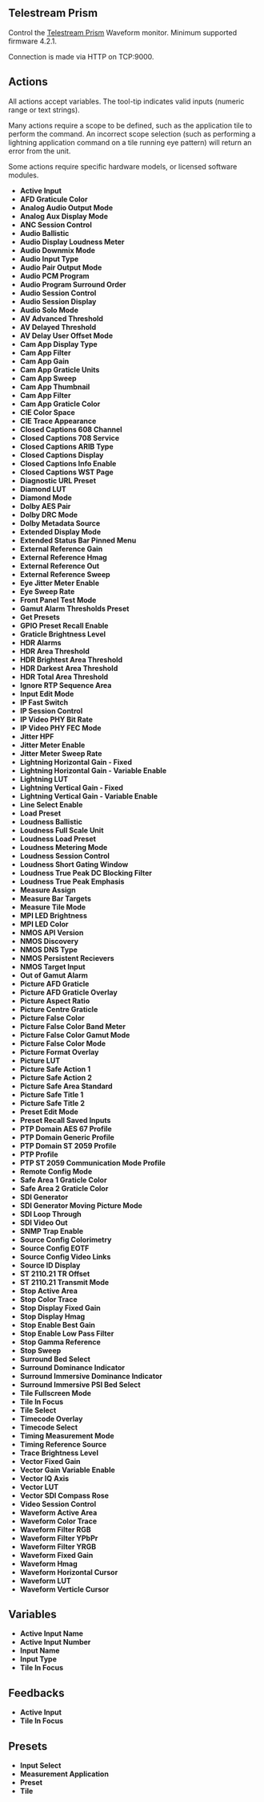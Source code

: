 ## Telestream Prism

Control the [Telestream Prism](https://www.telestream.net/video/prism.htm) Waveform monitor. Minimum supported firmware 4.2.1.

Connection is made via HTTP on TCP:9000.

## Actions

All actions accept variables. The tool-tip indicates valid inputs (numeric range or text strings).

Many actions require a scope to be defined, such as the application tile to perform the command. An incorrect scope selection (such as performing a lightning application command on a tile running eye pattern) will return an error from the unit.

Some actions require specific hardware models, or licensed software modules.

- **Active Input**
- **AFD Graticule Color**
- **Analog Audio Output Mode**
- **Analog Aux Display Mode**
- **ANC Session Control**
- **Audio Ballistic**
- **Audio Display Loudness Meter**
- **Audio Downmix Mode**
- **Audio Input Type**
- **Audio Pair Output Mode**
- **Audio PCM Program**
- **Audio Program Surround Order**
- **Audio Session Control**
- **Audio Session Display**
- **Audio Solo Mode**
- **AV Advanced Threshold**
- **AV Delayed Threshold**
- **AV Delay User Offset Mode**
- **Cam App Display Type**
- **Cam App Filter**
- **Cam App Gain**
- **Cam App Graticle Units**
- **Cam App Sweep**
- **Cam App Thumbnail**
- **Cam App Filter**
- **Cam App Graticle Color**
- **CIE Color Space**
- **CIE Trace Appearance**
- **Closed Captions 608 Channel**
- **Closed Captions 708 Service**
- **Closed Captions ARIB Type**
- **Closed Captions Display**
- **Closed Captions Info Enable**
- **Closed Captions WST Page**
- **Diagnostic URL Preset**
- **Diamond LUT**
- **Diamond Mode**
- **Dolby AES Pair**
- **Dolby DRC Mode**
- **Dolby Metadata Source**
- **Extended Display Mode**
- **Extended Status Bar Pinned Menu**
- **External Reference Gain**
- **External Reference Hmag**
- **External Reference Out**
- **External Reference Sweep**
- **Eye Jitter Meter Enable**
- **Eye Sweep Rate**
- **Front Panel Test Mode**
- **Gamut Alarm Thresholds Preset**
- **Get Presets**
- **GPIO Preset Recall Enable**
- **Graticle Brightness Level**
- **HDR Alarms**
- **HDR Area Threshold**
- **HDR Brightest Area Threshold**
- **HDR Darkest Area Threshold**
- **HDR Total Area Threshold**
- **Ignore RTP Sequence Area**
- **Input Edit Mode**
- **IP Fast Switch**
- **IP Session Control**
- **IP Video PHY Bit Rate**
- **IP Video PHY FEC Mode**
- **Jitter HPF**
- **Jitter Meter Enable**
- **Jitter Meter Sweep Rate**
- **Lightning Horizontal Gain - Fixed**
- **Lightning Horizontal Gain - Variable Enable**
- **Lightning LUT**
- **Lightning Vertical Gain - Fixed**
- **Lightning Vertical Gain - Variable Enable**
- **Line Select Enable**
- **Load Preset**
- **Loudness Ballistic**
- **Loudness Full Scale Unit**
- **Loudness Load Preset**
- **Loudness Metering Mode**
- **Loudness Session Control**
- **Loudness Short Gating Window**
- **Loudness True Peak DC Blocking Filter**
- **Loudness True Peak Emphasis**
- **Measure Assign**
- **Measure Bar Targets**
- **Measure Tile Mode**
- **MPI LED Brightness**
- **MPI LED Color**
- **NMOS API Version**
- **NMOS Discovery**
- **NMOS DNS Type**
- **NMOS Persistent Recievers**
- **NMOS Target Input**
- **Out of Gamut Alarm**
- **Picture AFD Graticle**
- **Picture AFD Graticle Overlay**
- **Picture Aspect Ratio**
- **Picture Centre Graticle**
- **Picture False Color**
- **Picture False Color Band Meter**
- **Picture False Color Gamut Mode**
- **Picture False Color Mode**
- **Picture Format Overlay**
- **Picture LUT**
- **Picture Safe Action 1**
- **Picture Safe Action 2**
- **Picture Safe Area Standard**
- **Picture Safe Title 1**
- **Picture Safe Title 2**
- **Preset Edit Mode**
- **Preset Recall Saved Inputs**
- **PTP Domain AES 67 Profile**
- **PTP Domain Generic Profile**
- **PTP Domain ST 2059 Profile**
- **PTP Profile**
- **PTP ST 2059 Communication Mode Profile**
- **Remote Config Mode**
- **Safe Area 1 Graticle Color**
- **Safe Area 2 Graticle Color**
- **SDI Generator**
- **SDI Generator Moving Picture Mode**
- **SDI Loop Through**
- **SDI Video Out**
- **SNMP Trap Enable**
- **Source Config Colorimetry**
- **Source Config EOTF**
- **Source Config Video Links**
- **Source ID Display**
- **ST 2110.21 TR Offset**
- **ST 2110.21 Transmit Mode**
- **Stop Active Area**
- **Stop Color Trace**
- **Stop Display Fixed Gain**
- **Stop Display Hmag**
- **Stop Enable Best Gain**
- **Stop Enable Low Pass Filter**
- **Stop Gamma Reference**
- **Stop Sweep**
- **Surround Bed Select**
- **Surround Dominance Indicator**
- **Surround Immersive Dominance Indicator**
- **Surround Immersive PSI Bed Select**
- **Tile Fullscreen Mode**
- **Tile In Focus**
- **Tile Select**
- **Timecode Overlay**
- **Timecode Select**
- **Timing Measurement Mode**
- **Timing Reference Source**
- **Trace Brightness Level**
- **Vector Fixed Gain**
- **Vector Gain Variable Enable**
- **Vector IQ Axis**
- **Vector LUT**
- **Vector SDI Compass Rose**
- **Video Session Control**
- **Waveform Active Area**
- **Waveform Color Trace**
- **Waveform Filter RGB**
- **Waveform Filter YPbPr**
- **Waveform Filter YRGB**
- **Waveform Fixed Gain**
- **Waveform Hmag**
- **Waveform Horizontal Cursor**
- **Waveform LUT**
- **Waveform Verticle Cursor**

## Variables

- **Active Input Name**
- **Active Input Number**
- **Input Name**
- **Input Type**
- **Tile In Focus**

## Feedbacks

- **Active Input**
- **Tile In Focus**

## Presets

- **Input Select**
- **Measurement Application**
- **Preset**
- **Tile**
